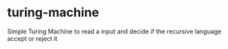 # turing-machine
Simple Turing Machine to read a input and decide if the recursive language accept or reject it
